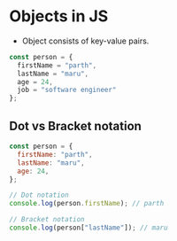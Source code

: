 # Objects in JS

- Object consists of key-value pairs.

```js
const person = {
  firstName = "parth",
  lastName = "maru",
  age = 24,
  job = "software engineer"
};
```

## Dot vs Bracket notation

```js
const person = {
  firstName: "parth",
  lastName: "maru",
  age: 24,
};

// Dot notation
console.log(person.firstName); // parth

// Bracket notation
console.log(person["lastName"]); // maru
```
